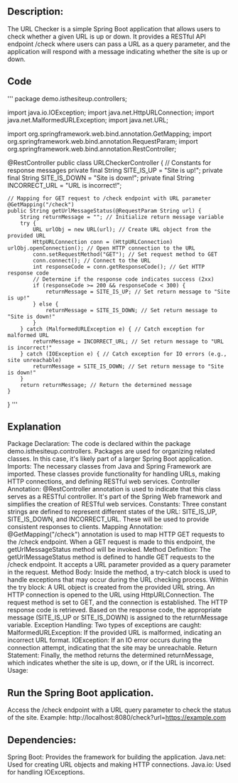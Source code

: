 ## Description:
The URL Checker is a simple Spring Boot application that allows users to check whether a given URL is up or down. It provides a RESTful API endpoint /check where users can pass a URL as a query parameter, and the application will respond with a message indicating whether the site is up or down.

## Code

'''
package demo.isthesiteup.controllers;

import java.io.IOException;
import java.net.HttpURLConnection;
import java.net.MalformedURLException;
import java.net.URL;

import org.springframework.web.bind.annotation.GetMapping;
import org.springframework.web.bind.annotation.RequestParam;
import org.springframework.web.bind.annotation.RestController;

@RestController
public class URLCheckerController {
    // Constants for response messages
    private final String SITE_IS_UP = "Site is up!";
    private final String SITE_IS_DOWN = "Site is down!";
    private final String INCORRECT_URL = "URL is incorrect!";

    // Mapping for GET request to /check endpoint with URL parameter
    @GetMapping("/check")
    public String getUrlMessageStatus(@RequestParam String url) {
        String returnMessage = ""; // Initialize return message variable
        try {
            URL urlObj = new URL(url); // Create URL object from the provided URL
            HttpURLConnection conn = (HttpURLConnection) urlObj.openConnection(); // Open HTTP connection to the URL
            conn.setRequestMethod("GET"); // Set request method to GET
            conn.connect(); // Connect to the URL
            int responseCode = conn.getResponseCode(); // Get HTTP response code
            // Determine if the response code indicates success (2xx)
            if (responseCode >= 200 && responseCode < 300) {
                returnMessage = SITE_IS_UP; // Set return message to "Site is up!"
            } else {
                returnMessage = SITE_IS_DOWN; // Set return message to "Site is down!"
            }
        } catch (MalformedURLException e) { // Catch exception for malformed URL
            returnMessage = INCORRECT_URL; // Set return message to "URL is incorrect!"
        } catch (IOException e) { // Catch exception for IO errors (e.g., site unreachable)
            returnMessage = SITE_IS_DOWN; // Set return message to "Site is down!"
        }
        return returnMessage; // Return the determined message
    }
}
'''

## Explanation
Package Declaration: The code is declared within the package demo.isthesiteup.controllers. Packages are used for organizing related classes. In this case, it's likely part of a larger Spring Boot application.
Imports: The necessary classes from Java and Spring Framework are imported. These classes provide functionality for handling URLs, making HTTP connections, and defining RESTful web services.
Controller Annotation: @RestController annotation is used to indicate that this class serves as a RESTful controller. It's part of the Spring Web framework and simplifies the creation of RESTful web services.
Constants: Three constant strings are defined to represent different states of the URL: SITE_IS_UP, SITE_IS_DOWN, and INCORRECT_URL. These will be used to provide consistent responses to clients.
Mapping Annotation: @GetMapping("/check") annotation is used to map HTTP GET requests to the /check endpoint. When a GET request is made to this endpoint, the getUrlMessageStatus method will be invoked.
Method Definition: The getUrlMessageStatus method is defined to handle GET requests to the /check endpoint. It accepts a URL parameter provided as a query parameter in the request.
Method Body: Inside the method, a try-catch block is used to handle exceptions that may occur during the URL checking process. Within the try block:
A URL object is created from the provided URL string.
An HTTP connection is opened to the URL using HttpURLConnection.
The request method is set to GET, and the connection is established.
The HTTP response code is retrieved.
Based on the response code, the appropriate message (SITE_IS_UP or SITE_IS_DOWN) is assigned to the returnMessage variable.
Exception Handling: Two types of exceptions are caught:
MalformedURLException: If the provided URL is malformed, indicating an incorrect URL format.
IOException: If an IO error occurs during the connection attempt, indicating that the site may be unreachable.
Return Statement: Finally, the method returns the determined returnMessage, which indicates whether the site is up, down, or if the URL is incorrect.
Usage:

## Run the Spring Boot application.
Access the /check endpoint with a URL query parameter to check the status of the site.
Example: http://localhost:8080/check?url=https://example.com
## Dependencies:

 Spring Boot: Provides the framework for building the application.
 Java.net: Used for creating URL objects and making HTTP connections.
 Java.io: Used for handling IOExceptions.